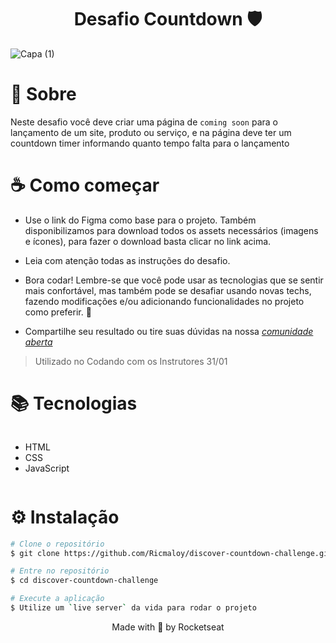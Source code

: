 <div align=center>
  <h1>Desafio Countdown 🛡️</h1>
</div>

![Capa (1)](https://user-images.githubusercontent.com/47280196/215862799-d1fee6fc-cdeb-495a-9736-5988238c0d29.png)

# 🧠 Sobre

Neste desafio você deve criar uma página de `coming soon` para o lançamento de um site, produto ou serviço, e na página deve ter um countdown timer informando quanto tempo falta para o lançamento

# ☕ Como começar

 - Use o link do Figma como base para o projeto. Também disponibilizamos para download todos os assets necessários (imagens e ícones), para fazer o download basta clicar no link acima.  

 - Leia com atenção todas as instruções do desafio.

 - Bora codar! Lembre-se que você pode usar as tecnologias que se sentir mais confortável, mas também pode se desafiar usando novas techs, fazendo modificações e/ou adicionando funcionalidades no projeto como preferir. 🚀

 - Compartilhe seu resultado ou tire suas dúvidas na nossa [*comunidade aberta*](https://discord.gg/bacwY2gDCF)

> Utilizado no Codando com os Instrutores 31/01 


# 📚 Tecnologias

<div style="display: flex">
  
- HTML
- CSS
- JavaScript

</div>
    
# ⚙️ Instalação

```bash
# Clone o repositório
$ git clone https://github.com/Ricmaloy/discover-countdown-challenge.git

# Entre no repositório
$ cd discover-countdown-challenge

# Execute a aplicação
$ Utilize um `live server` da vida para rodar o projeto
```

<p align="center">Made with 💜 by Rocketseat</p>
